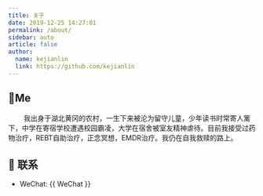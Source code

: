 ```yaml
---
title: 关于
date: 2019-12-25 14:27:01
permalink: /about/
sidebar: auto
article: false
author:
  name: kejianlin
  link: https://github.com/kejianlin
---
```


## 🐼Me
&nbsp;&nbsp;&nbsp;&nbsp;&nbsp;&nbsp;&nbsp;&nbsp;我出身于湖北黄冈的农村，一生下来被沦为留守儿童，少年读书时常寄人篱下，中学在寄宿学校遭遇校园霸凌，大学在宿舍被室友精神虐待。目前我接受过药物治疗，REBT自助治疗，正念冥想，EMDR治疗。我仍在自我救赎的路上。

## :email: 联系

- WeChat: {{ WeChat }}

<script>
  export default {
    data(){
      return {
        WeChat: 'kejianlin666',
      }
    },
    mounted(){

    }
  }
</script>

